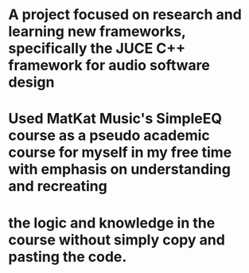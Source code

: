 # A project focused on research and learning new frameworks, specifically the JUCE C++ framework for audio software design

# Used MatKat Music's SimpleEQ course as a pseudo academic course for myself in my free time with emphasis on understanding and recreating 
# the logic and knowledge in the course without simply copy and pasting the code.

